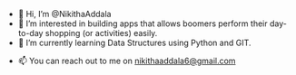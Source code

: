 - 👋 Hi, I’m @NikithaAddala
- 👀 I’m interested in building apps that allows boomers perform their day-to-day shopping (or activities) easily.
- 🌱 I’m currently learning Data Structures using Python and GIT.
<!--- 💞️ I’m looking to collaborate on ... --->
- 📫 You can reach out to  me on nikithaaddala6@gmail.com

<!---
NikithaAddala/NikithaAddala is a ✨ special ✨ repository because its `README.md` (this file) appears on your GitHub profile.
You can click the Preview link to take a look at your changes.
--->
